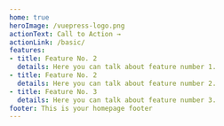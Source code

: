 ```yaml
---
home: true
heroImage: /vuepress-logo.png
actionText: Call to Action →
actionLink: /basic/
features:
- title: Feature No. 2
  details: Here you can talk about feature number 1.
- title: Feature No. 2
  details: Here you can talk about feature number 2.
- title: Feature No. 3
  details: Here you can talk about feature number 3.
footer: This is your homepage footer
---
```

